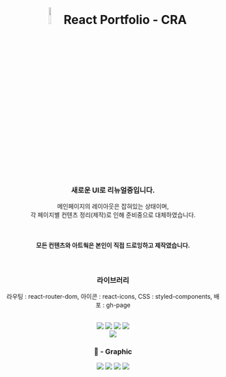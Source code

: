 <div align="center">

# <img src="https://user-images.githubusercontent.com/99234582/189823876-72e0a762-bb3b-4da4-a880-7327d4195658.png" width="10%"/> React Portfolio - CRA

### 새로운 UI로 리뉴얼중입니다.

메인페이지의 레이아웃은 잡혀있는 상태이며,<br>
각 페이지별 컨텐츠 정리(제작)로 인해 준비중으로 대체하였습니다.

<br>

#### 모든 컨텐츠와 아트웍은 본인이 직접 드로잉하고 제작였습니다.

<br>

### 라이브러리

라우팅 : react-router-dom,
아이콘 : react-icons,
CSS : styled-components,
배포 : gh-page

<!-- <a href="https://www.instagram.com/mi_ogy/" target="_blank"><img src="https://img.shields.io/badge/Instagram-E4405F?style=plastic&logo=Instagram&logoColor=white"/></a> <a href="https://blog.naver.com/jjangrl87" target="_blank"><img src="https://img.shields.io/badge/NAVER-03C75A?style=plastic&logo=NAVER&logoColor=white"/></a> <a href="https://velog.io/@miogy" target="_blank"><img src="https://img.shields.io/badge/Velog-20C997?style=plastic&logo=Velog&logoColor=white"/></a> -->

<br>

<img src="https://img.shields.io/badge/HTML5-E34F26?style=flat-square&logo=HTML5&logoColor=white"/> 
<img src="https://img.shields.io/badge/CSS3-1572B6?style=flat-square&logo=CSS3&logoColor=white"/> 
<img src="https://img.shields.io/badge/JavaScript-F7DF1E?style=flat-square&logo=JavaScript&logoColor=333333"/> 
<img src="https://img.shields.io/badge/React-61DAFB?style=flat-square&logo=React&logoColor=222222"/>
<br> 
<img src="https://img.shields.io/badge/Create React App-09D3AC?style=flat-square&logo=Create React App&logoColor=white"/>

<br>

### 🌄 - Graphic

<img src="https://img.shields.io/badge/Photoshop-31A8FF?style=flat-square&logo=Adobe Photoshop&logoColor=white"/> 
<img src="https://img.shields.io/badge/Illustrator-FF9A00?style=flat-square&logo=Adobe Illustrator&logoColor=white"/> 
<img src="https://img.shields.io/badge/After Effects-9999FF?style=flat-square&logo=Adobe After Effects&logoColor=white"/> 
<img src="https://img.shields.io/badge/Figma-F24E1E?style=flat-square&logo=Figma&logoColor=white"/>

<br>

</div>

